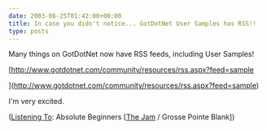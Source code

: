 ```yaml
---
date: 2003-06-25T01:42:00+00:00
title: In case you didn't notice... GotDotNet User Samples has RSS!!
type: posts
---
```

Many things on GotDotNet now have RSS feeds, including User Samples!

[http://www.gotdotnet.com/community/resources/rss.aspx?feed=sample

](http://www.gotdotnet.com/community/resources/rss.aspx?feed=sample)

I'm very excited.


  ([Listening To](https://learn.microsoft.com/en-us/previous-versions/dotnet/articles/ms973230(v=msdn.10)): Absolute Beginners [[The Jam](https://open.spotify.com/search/The%20Jam/artists) / Grosse Pointe Blank])
